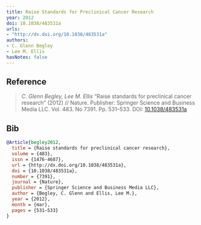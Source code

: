 ```yaml
---
title: Raise Standards for Preclinical Cancer Research
year: 2012
doi: 10.1038/483531a
urls:
- "http://dx.doi.org/10.1038/483531a"
authors:
- C. Glenn Begley
- Lee M. Ellis
hasNotes: false
---
```


## Reference

> <i>C. Glenn Begley, Lee M. Ellis</i> “Raise standards for preclinical cancer research” (2012) // Nature. Publisher: Springer Science and Business Media LLC. Vol.&nbsp;483. No&nbsp;7391. Pp.&nbsp;531–533. DOI:&nbsp;<a href='https://doi.org/10.1038/483531a'>10.1038/483531a</a>

## Bib

```bib
@Article{begley2012,
  title = {Raise standards for preclinical cancer research},
  volume = {483},
  issn = {1476-4687},
  url = {http://dx.doi.org/10.1038/483531a},
  doi = {10.1038/483531a},
  number = {7391},
  journal = {Nature},
  publisher = {Springer Science and Business Media LLC},
  author = {Begley, C. Glenn and Ellis, Lee M.},
  year = {2012},
  month = {mar},
  pages = {531–533}
}
```

